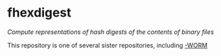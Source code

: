fhexdigest
==========

_Compute representations of hash digests of the contents of binary files_

This repository is one of several sister repositories, including [-WORM](https://github.com/dmparrishphd/fhexdigest-WORM)

